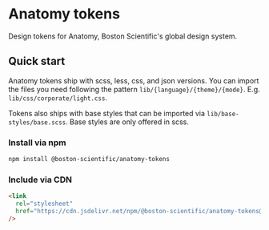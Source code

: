 # Anatomy tokens

Design tokens for Anatomy, Boston Scientific's global design system.

## Quick start

Anatomy tokens ship with scss, less, css, and json versions. You can import the files you need following the pattern `lib/{language}/{theme}/{mode}`. E.g. `lib/css/corporate/light.css`.

Tokens also ships with base styles that can be imported via `lib/base-styles/base.scss`. Base styles are only offered in scss.

### Install via npm

```bash
npm install @boston-scientific/anatomy-tokens
```

### Include via CDN

```html
<link
  rel="stylesheet"
  href="https://cdn.jsdelivr.net/npm/@boston-scientific/anatomy-tokens@5.0.0-beta.14-beta.13-beta.12-beta.11-beta.10/lib/css/corporate/light.css"
/>
```
